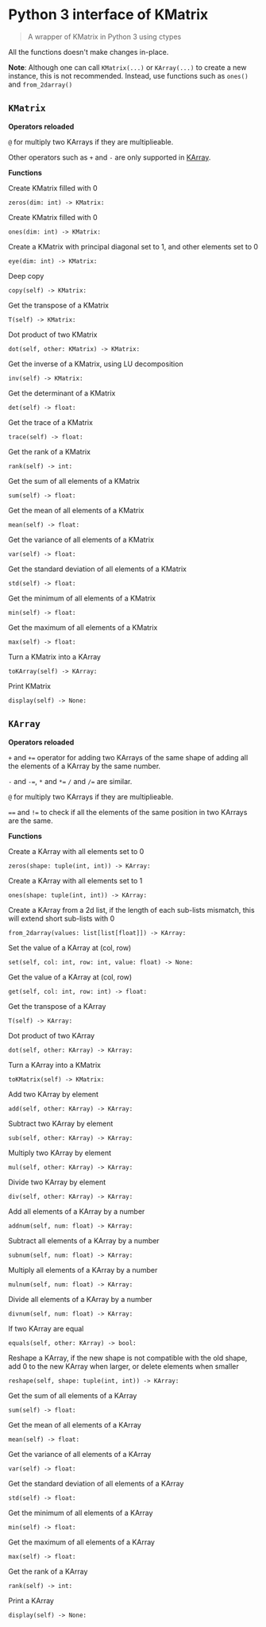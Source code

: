 # Python 3 interface of KMatrix

> A wrapper of KMatrix in Python 3 using ctypes

All the functions doesn't make changes in-place.

**Note**: Although one can call `KMatrix(...)` or `KArray(...)`
to create a new instance, this is not recommended.
Instead, use functions such as `ones()` and `from_2darray()`

## `KMatrix`

**Operators reloaded**

`@` for multiply two KArrays if they are multiplieable.

Other operators such as `+` and `-` are only supported in [KArray](#KArray).

**Functions**

Create KMatrix filled with 0
```python3
zeros(dim: int) -> KMatrix:
```

Create KMatrix filled with 0
```python3
ones(dim: int) -> KMatrix:
```

Create a KMatrix with principal diagonal set to 1, and other elements set to 0
```python3
eye(dim: int) -> KMatrix:
```

Deep copy
```python3
copy(self) -> KMatrix:
```

Get the transpose of a KMatrix
```python3
T(self) -> KMatrix:
```

Dot product of two KMatrix
```python3
dot(self, other: KMatrix) -> KMatrix:
```

Get the inverse of a KMatrix, using LU decomposition
```python3
inv(self) -> KMatrix:
```

Get the determinant of a KMatrix
```python3
det(self) -> float:
```

Get the trace of a KMatrix
```python3
trace(self) -> float:
```

Get the rank of a KMatrix
```python3
rank(self) -> int:
```

Get the sum of all elements of a KMatrix
```python3
sum(self) -> float:
```

Get the mean of all elements of a KMatrix
```python3
mean(self) -> float:
```

Get the variance of all elements of a KMatrix
```python3
var(self) -> float:
```

Get the standard deviation of all elements of a KMatrix
```python3
std(self) -> float:
```

Get the minimum of all elements of a KMatrix
```python3
min(self) -> float:
```

Get the maximum of all elements of a KMatrix
```python3
max(self) -> float:
```

Turn a KMatrix into a KArray
```python3
toKArray(self) -> KArray:
```

Print KMatrix
```python3
display(self) -> None:
```

## `KArray`

**Operators reloaded**

`+` and `+=` operator for adding two KArrays of the same shape
of adding all the elements of a KArray by the same number.

`-` and `-=`, `*` and `*=` `/` and `/=` are similar.

`@` for multiply two KArrays if they are multiplieable.

`==` and `!=` to check if all the elements of the same
position in two KArrays are the same.

**Functions**

Create a KArray with all elements set to 0
```python3
zeros(shape: tuple(int, int)) -> KArray:
```

Create a KArray with all elements set to 1
```python3
ones(shape: tuple(int, int)) -> KArray:
```

Create a KArray from a 2d list,
if the length of each sub-lists mismatch,
this will extend short sub-lists with 0
```python3
from_2darray(values: list[list[float]]) -> KArray:
```

Set the value of a KArray at (col, row)
```python3
set(self, col: int, row: int, value: float) -> None:
```

Get the value of a KArray at (col, row)
```python3
get(self, col: int, row: int) -> float:
```

Get the transpose of a KArray
```python3
T(self) -> KArray:
```

Dot product of two KArray
```python3
dot(self, other: KArray) -> KArray:
```

Turn a KArray into a KMatrix
```python3
toKMatrix(self) -> KMatrix:
```

Add two KArray by element
```python3
add(self, other: KArray) -> KArray:
```

Subtract two KArray by element
```python3
sub(self, other: KArray) -> KArray:
```

Multiply two KArray by element
```python3
mul(self, other: KArray) -> KArray:
```

Divide two KArray by element
```python3
div(self, other: KArray) -> KArray:
```

Add all elements of a KArray by a number
```python3
addnum(self, num: float) -> KArray:
```

Subtract all elements of a KArray by a number
```python3
subnum(self, num: float) -> KArray:
```

Multiply all elements of a KArray by a number
```python3
mulnum(self, num: float) -> KArray:
```

Divide all elements of a KArray by a number
```python3
divnum(self, num: float) -> KArray:
```

If two KArray are equal
```python3
equals(self, other: KArray) -> bool:
```

Reshape a KArray,
if the new shape is not compatible with the old shape,
add 0 to the new KArray when larger,
or delete elements when smaller
```python3
reshape(self, shape: tuple(int, int)) -> KArray:
```

Get the sum of all elements of a KArray
```python3
sum(self) -> float:
```

Get the mean of all elements of a KArray
```python3
mean(self) -> float:
```

Get the variance of all elements of a KArray
```python3
var(self) -> float:
```

Get the standard deviation of all elements of a KArray
```python3
std(self) -> float:
```

Get the minimum of all elements of a KArray
```python3
min(self) -> float:
```

Get the maximum of all elements of a KArray
```python3
max(self) -> float:
```

Get the rank of a KArray
```python3
rank(self) -> int:
```

Print a KArray
```python3
display(self) -> None:
```

